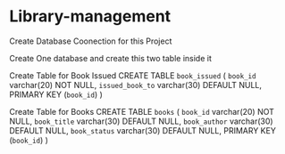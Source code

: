 # Library-management

Create Database Coonection for this Project

Create One database and create this two table inside it
<!-- Update the field in Connection.py -->

Create Table for Book Issued
CREATE TABLE `book_issued` (
  `book_id` varchar(20) NOT NULL,
  `issued_book_to` varchar(30) DEFAULT NULL,
  PRIMARY KEY (`book_id`)
) 

Create Table for Books
CREATE TABLE `books` (
   `book_id` varchar(20) NOT NULL,
   `book_title` varchar(30) DEFAULT NULL,
   `book_author` varchar(30) DEFAULT NULL,
   `book_status` varchar(30) DEFAULT NULL,
   PRIMARY KEY (`book_id`)
 ) 
